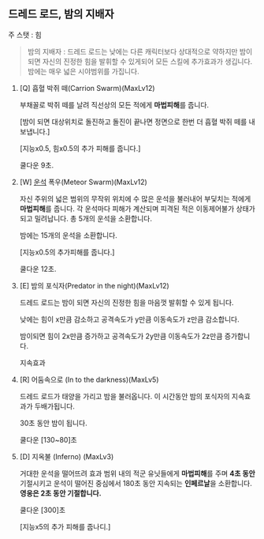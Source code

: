 ## 드레드 로드, 밤의 지배자

주 스탯 : 힘

> 밤의 지배자 : 드레드 로드는 낮에는 다른 캐릭터보다 상대적으로 약하지만 밤이 되면 자신의 진정한 힘을 발휘할 수 있게되어 모든 스킬에 추가효과가 생깁니다. 밤에는 매우 넓은 시야범위를 가집니다.
>

1. [Q] 흡혈 박쥐 떼(Carrion Swarm)(MaxLv12)

   부채꼴로 박쥐 떼를 날려 직선상의 모든 적에게 **마법피해**를 줍니다. 

   [밤이 되면 대상위치로 돌진하고 돌진이 끝나면 정면으로 한번 더 흡혈 박쥐 떼를 내보냅니다.]

   [지능x0.5, 힘x0.5의 추가 피해를 줍니다.]

   쿨다운 9초.

2. [W] [운석](https://namu.wiki/w/%EC%9A%B4%EC%84%9D) 폭우(Meteor Swarm)(MaxLv12)

   자신 주위의 넓은 범위의 무작위 위치에 수 많은 운석을 불러내어 부딫치는 적에게 **마법피해**를 줍니다. 각 운석마다 피해가 계산되며 피격된 적은 이동제어불가 상태가 되고 밀려납니다. 총 5개의 운석을 소환합니다.

   밤에는 15개의 운석을 소환합니다.

   [지능x0.5의 추가피해를 줍니다.]

   쿨다운 12초.

3. [E] 밤의 포식자(Predator in the night)(MaxLv12)

   드레드 로드는 밤이 되면 자신의 진정한 힘을 마음껏 발휘할 수 있게 됩니다.

   낮에는 힘이 x만큼 감소하고 공격속도가 y만큼 이동속도가 z만큼 감소합니다.

   밤이되면 힘이 2x만큼 증가하고 공격속도가 2y만큼 이동속도가 2z만큼 증가합니다.

   지속효과

4. [R] 어둠속으로 (In to the darkness)(MaxLv5)

   드레드 로드가 태양을 가리고 밤을 불러옵니다. 이 시간동안 밤의 포식자의 지속효과가 두배가됩니다.

   30초 동안 밤이 됩니다.

   쿨다운 [130~80]초

5. [D] 지옥불 (Inferno) (MaxLv3)

   거대한 운석을 떨어뜨려 효과 범위 내의 적군 유닛들에게 **마법피해**를 주며 **4초 동안** 기절시키고 운석이 떨어진 중심에서 180초 동안 지속되는 **인페르날**을 소환합니다. **영웅은 2초 동안 기절합니다.**

   쿨다운 [300]초

   [지능x5의 추가 피해를 줍나디.]

   

   

   

   
